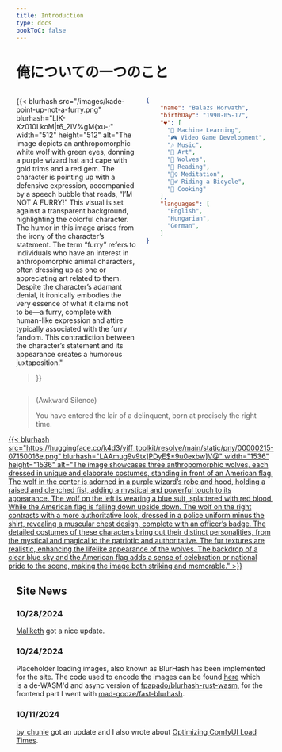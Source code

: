 ```yaml
---
title: Introduction
type: docs
bookToC: false
---
```


<!-- markdownlint-disable MD009 MD025 MD033 -->

# 俺についての一つのこと

<div style="display: flex; flex-wrap: wrap; justify-content: space-between;">
  <div style="flex: 1; margin-right: 10px;">

{{< blurhash
    src="/images/kade-point-up-not-a-furry.png"
    blurhash="LIK-Xz010LkoM|t6_2IV%gM{xu-;"
    width="512"
    height="512"
    alt="The image depicts an anthropomorphic white wolf with green eyes, donning a purple wizard hat and cape with gold trims and a red gem. The character is pointing up with a defensive expression, accompanied by a speech bubble that reads, “I’M NOT A FURRY!” This visual is set against a transparent background, highlighting the colorful character. The humor in this image arises from the irony of the character’s statement. The term “furry” refers to individuals who have an interest in anthropomorphic animal characters, often dressing up as one or appreciating art related to them. Despite the character’s adamant denial, it ironically embodies the very essence of what it claims not to be—a furry, complete with human-like expression and attire typically associated with the furry fandom. This contradiction between the character’s statement and its appearance creates a humorous juxtaposition."
>}}

  </div>
  <div style="flex: 1; margin-left: 10px;">

```json
{
    "name": "Balazs Horvath",
    "birthDay": "1990-05-17",
    "❤️": [
      "🧠 Machine Learning",
      "🎮 Video Game Development",
      "🎶 Music",
      "🎨 Art",
      "🐺 Wolves",
      "📖 Reading",
      "🧘‍♀️ Meditation",
      "🚴‍♂️ Riding a Bicycle",
      "🧁 Cooking"
    ],
    "languages": [
      "English",
      "Hungarian",
      "German",
    ]
}
```

  </div>
</div>

> (Awkward Silence)
> 
> You have entered the lair of a delinquent, born at precisely the right time.

<div id="quote-container"></div>

<script src="js/quotes.js"></script>

<div style="display: flex; justify-content: center;">
  <a href="https://cringe.live/docs/yiff_toolkit">
{{< blurhash
    src="https://huggingface.co/k4d3/yiff_toolkit/resolve/main/static/pny/00000215-07150016e.png"
    blurhash="LAAmug9v9tx]PDyE$*9u0exbw]V@"
    width="1536"
    height="1536"
    alt="The image showcases three anthropomorphic wolves, each dressed in unique and elaborate costumes, standing in front of an American flag. The wolf in the center is adorned in a purple wizard’s robe and hood, holding a raised and clenched fist, adding a mystical and powerful touch to its appearance. The wolf on the left is wearing a blue suit, splattered with red blood. While the American flag is falling down upside down. The wolf on the right contrasts with a more authoritative look, dressed in a police uniform minus the shirt, revealing a muscular chest design, complete with an officer’s badge. The detailed costumes of these characters bring out their distinct personalities, from the mystical and magical to the patriotic and authoritative. The fur textures are realistic, enhancing the lifelike appearance of the wolves. The backdrop of a clear blue sky and the American flag adds a sense of celebration or national pride to the scene, making the image both striking and memorable."
>}}
  </a>
</div>

## Site News

### 10/28/2024

[Maliketh](/docs/yiff_toolkit/ponyxlv6_loras/characters/maliketh/) got a nice update.

### 10/24/2024

Placeholder loading images, also known as BlurHash has been implemented for the site. The code used to encode the images can be found [here](https://github.com/ka-de/blurhash) which is a de-WASM'd and async version of [fpapado/blurhash-rust-wasm](https://github.com/fpapado/blurhash-rust-wasm), for the frontend part I went with [mad-gooze/fast-blurhash](https://github.com/mad-gooze/fast-blurhash).

### 10/11/2024

[by_chunie](/docs/yiff_toolkit/ponyxlv6_loras/styles/by_chunie/) got an update and I also wrote about [Optimizing ComfyUI Load Times](/docs/yiff_toolkit/comfyui/Optimizing-ComfyUI-Load-Times/).
